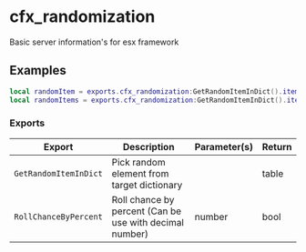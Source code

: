 # cfx_randomization

Basic server information's for esx framework

## Examples

```lua
local randomItem = exports.cfx_randomization:GetRandomItemInDict().item_name
local randomItems = exports.cfx_randomization:GetRandomItemInDict().items
```

### Exports

| Export                | Description                                             | Parameter(s) | Return |
| --------------------- | ------------------------------------------------------- | ------------ | ------ |
| `GetRandomItemInDict` | Pick random element from target dictionary              |              | table  |
| `RollChanceByPercent` | Roll chance by percent (Can be use with decimal number) | number       | bool   |
